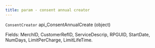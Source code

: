 ```yaml
---
title: param - consent annual creator
---
```


`ConsentCreator` api\_ConsentAnnualCreate (object)

Fields: MerchID, CustomerRefID, ServiceDescrip, RPGUID, StartDate, NumDays, LimitPerCharge, LimitLifeTime.&#x20;
